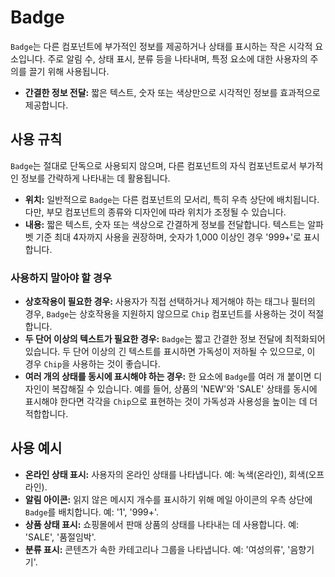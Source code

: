 # Badge

`Badge`는 다른 컴포넌트에 부가적인 정보를 제공하거나 상태를 표시하는 작은 시각적 요소입니다. 주로 알림 수, 상태 표시, 분류 등을 나타내며, 특정 요소에 대한 사용자의 주의를 끌기 위해 사용됩니다.

- **간결한 정보 전달:** 짧은 텍스트, 숫자 또는 색상만으로 시각적인 정보를 효과적으로 제공합니다.

## 사용 규칙

`Badge`는 절대로 단독으로 사용되지 않으며, 다른 컴포넌트의 자식 컴포넌트로서 부가적인 정보를 간략하게 나타내는 데 활용됩니다.

- **위치:** 일반적으로 `Badge`는 다른 컴포넌트의 모서리, 특히 우측 상단에 배치됩니다. 다만, 부모 컴포넌트의 종류와 디자인에 따라 위치가 조정될 수 있습니다.
- **내용:** 짧은 텍스트, 숫자 또는 색상으로 간결하게 정보를 전달합니다. 텍스트는 알파벳 기준 최대 4자까지 사용을 권장하며, 숫자가 1,000 이상인 경우 '999+'로 표시합니다.

### 사용하지 말아야 할 경우

- **상호작용이 필요한 경우:** 사용자가 직접 선택하거나 제거해야 하는 태그나 필터의 경우, `Badge`는 상호작용을 지원하지 않으므로 `Chip` 컴포넌트를 사용하는 것이 적절합니다.
- **두 단어 이상의 텍스트가 필요한 경우:** `Badge`는 짧고 간결한 정보 전달에 최적화되어 있습니다. 두 단어 이상의 긴 텍스트를 표시하면 가독성이 저하될 수 있으므로, 이 경우 `Chip`을 사용하는 것이 좋습니다.
- **여러 개의 상태를 동시에 표시해야 하는 경우:** 한 요소에 `Badge`를 여러 개 붙이면 디자인이 복잡해질 수 있습니다. 예를 들어, 상품의 'NEW'와 'SALE' 상태를 동시에 표시해야 한다면 각각을 `Chip`으로 표현하는 것이 가독성과 사용성을 높이는 데 더 적합합니다.

## 사용 예시

- **온라인 상태 표시:** 사용자의 온라인 상태를 나타냅니다. 예: 녹색(온라인), 회색(오프라인).
- **알림 아이콘:** 읽지 않은 메시지 개수를 표시하기 위해 메일 아이콘의 우측 상단에 `Badge`를 배치합니다. 예: '1', '999+'.
- **상품 상태 표시:** 쇼핑몰에서 판매 상품의 상태를 나타내는 데 사용합니다. 예: 'SALE', '품절임박'.
- **분류 표시:** 콘텐츠가 속한 카테고리나 그룹을 나타냅니다. 예: '여성의류', '음향기기'.
